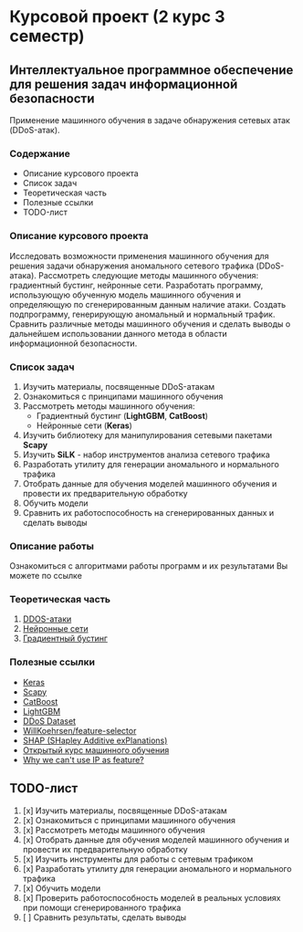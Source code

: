 # Курсовой проект (2 курс 3 семестр)

## Интеллектуальное программное обеспечение для решения задач информационной безопасности

Применение машинного обучения в задаче обнаружения сетевых атак (DDoS-атак).

### Содержание
* Описание курсового проекта
* Список задач
* Теоретическая часть
* Полезные ссылки
* TODO-лист

### Описание курсового проекта
Исследовать возможности применения машинного обучения для решения задачи обнаружения аномального сетевого трафика (DDoS-атака). 
Рассмотреть следующие методы машинного обучения: градиентный бустинг, нейронные сети.
Разработать программу, использующую обученную модель машинного обучения и определяющую по сгенерированным данным наличие атаки. Создать подпрограмму, генерирующую аномальный и нормальный трафик. 
Сравнить различные методы машинного обучения и сделать выводы о дальнейшем использовании данного метода в области информационной безопасности.

### Список задач
1. Изучить материалы, посвященные DDoS-атакам
2. Ознакомиться с принципами машинного обучения
3. Рассмотреть методы машинного обучения:
    * Градиентный бустинг (**LightGBM**, **CatBoost**)
    * Нейронные сети (**Keras**)
4. Изучить библиотеку для манипулирования сетевыми пакетами **Scapy**
5. Изучить **SiLK** - набор инструментов анализа сетевого трафика
6. Разработать утилиту для генерации аномального и нормального трафика
7. Отобрать данные для обучения моделей машинного обучения и провести их предварительную обработку
8. Обучить модели
9. Сравнить их работоспособность на сгенерированных данных и сделать выводы

### Описание работы
Ознакомиться с алгоритмами работы программ и их результатами Вы можете по ссылке

### Теоретическая часть
1. [DDOS-атаки](https://github.com/Evgengrmit/course-project/blob/master/theory/DoS_%26_DDoS.md)
2. [Нейронные сети](https://github.com/Evgengrmit/course-project/blob/master/theory/artificial_neural_networks.md)
3. [Градиентный бустинг](https://github.com/Evgengrmit/course-project/blob/master/theory/boosting.md)

### Полезные ссылки
* [Keras](https://keras.io)
* [Scapy](https://scapy.net)
* [CatBoost](https://catboost.ai)
* [LightGBM](https://lightgbm.readthedocs.io/en/latest/)
* [DDoS Dataset](https://www.kaggle.com/devendra416/ddos-datasets)
* [WillKoehrsen/feature-selector](https://github.com/WillKoehrsen/feature-selector)
* [SHAP (SHapley Additive exPlanations)](https://github.com/slundberg/shap)
* [Открытый курс машинного обучения](https://habr.com/ru/company/ods/blog/322626/)
* [Why we can't use IP as feature?](https://www.researchgate.net/publication/309467794_A_study_on_efficient_detection_of_network-based_IP_spoofing_DDoS_and_malware-infected_Systems)
## TODO-лист
1. [x] Изучить материалы, посвященные DDoS-атакам
2. [x] Ознакомиться с принципами машинного обучения
3. [x] Рассмотреть методы машинного обучения
4. [x] Отобрать данные для обучения моделей машинного обучения и провести их предварительную обработку
5. [x] Изучить инструменты для работы с сетевым трафиком
6. [x] Разработать утилиту для генерации аномального и нормального трафика
7. [x] Обучить модели
8. [x] Проверить работоспособность моделей в реальных условиях при помощи сгенерированного трафика
9. [ ] Сравнить результаты, сделать выводы

